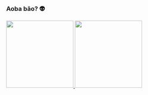 ### Aoba bão? 👽

<div>
  <a href="https://github.com/cr0j22">
  <img height="180em" src="https://github-readme-stats.vercel.app/api?username=cr0j22&show_icons=true&theme=dark&include_all_commits=true&count_private=true&title_color=ffffff&border_color=3d0303&bg_color=DEG,240101,380000"/>
    
<img height="180em" src="https://github-readme-stats.vercel.app/api/top-langs/?username=cr0j22&layout=compact&langs_count=7&theme=dark&title_color=ffffff&border_color=3d0303&bg_color=DEG,240101,380000"/>
</div>


